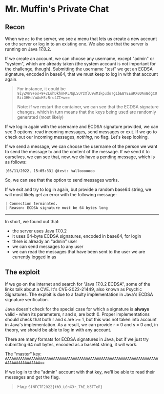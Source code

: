 # Mr. Muffin's Private Chat

## Recon

When we `nc` to the server, we see a menu that lets us create a new account on the server or log in to an existing one.
We also see that the server is running on Java 17.0.2.

If we create an account, we can choose any username, except "admin" or "system", which are already taken (the system account is not important for the challenge, though).
Submitting the username "test" we get an ECDSA signature, encoded in base64, that we must keep to log in with that account again.

> For instance, it could be `9iyZVW9Fos+9+2LuhDkhnFKLNqLSUYzXlU9wM1kpudoTg1bEBYEEuRX0DAoBdgCUBiiGHHd/uAoHSzRru4ZI+w==`
>
> Note: if we restart the container, we can see that the ECDSA signature changes, which in turn means that the keys being used are randomly generated (most likely)

If we log in again with the username and ECDSA signature provided, we can see 3 options: read incoming messages, send messages or exit.
If we go to check out our incoming messages, *nothing*, no flag. Let's keep looking.

If we send a message, we can choose the username of the person we want to send the message to and the content of the message.
If we send it to ourselves, we can see that, now, we do have a pending message, which is as follows:

`[03/11/2022, 15:05:33] @test: hallooooooo`

So, we can see that the option to send messages works.

If we exit and try to log in again, but provide a random base64 string, we will most likely get an error with the following message:

```
| Connection terminated.
| Reason: ECDSA signature must be 64 bytes long
```

---

In short, we found out that:

- the server uses Java 17.0.2
- it uses 64-byte ECDSA signatures, encoded in base64, for login
- there is already an "admin" user
- we can send messages to any user
- we can read the messages that have been sent to the user we are currently logged in as


## The exploit

If we go on the internet and search for "Java 17.0.2 ECDSA", some of the links talk about a CVE.
It's CVE-2022-21449, also known as Psychic Signatures. The exploit is due to a faulty implementation in Java's ECDSA signature verification.

Java doesn't check for the special case for which a signature is **always** valid - when its parameters, r and s, are both 0. 
Proper implementations should check that both r and s are >= 1, but this was not taken into account in Java's implementation.
As a result, we can provide r = 0 and s = 0 and, in theory, we should be able to log in with any account.

There are many formats for ECDSA signatures in Java, but if we just try submitting 64 null bytes, encoded as a base64 string, it will work.

The "master" key: `AAAAAAAAAAAAAAAAAAAAAAAAAAAAAAAAAAAAAAAAAAAAAAAAAAAAAAAAAAAAAAAAAAAAAAAAAAAAAAAAAAAAAA==`

If we log in to the "admin" account with that key, we'll be able to read their messages and get the flag.

> Flag: `SINFCTF2022{th3_L0nG3r_ThE_b3TTeR}`

